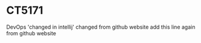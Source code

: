 # CT5171
DevOps
'changed in intellij'
changed from github website
add this line again from github website
